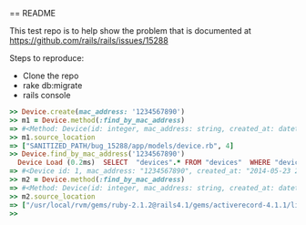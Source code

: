 == README

This test repo is to help show the problem that is documented
at https://github.com/rails/rails/issues/15288

Steps to reproduce:

* Clone the repo
* rake db:migrate
* rails console

```ruby
>> Device.create(mac_address: '1234567890')
>> m1 = Device.method(:find_by_mac_address)
=> #<Method: Device(id: integer, mac_address: string, created_at: datetime, updated_at: datetime).find_by_mac_address>
>> m1.source_location
=> ["SANITIZED_PATH/bug_15288/app/models/device.rb", 4]
>> Device.find_by_mac_address('1234567890')
  Device Load (0.2ms)  SELECT  "devices".* FROM "devices"  WHERE "devices"."mac_address" = '1234567890' LIMIT 1
=> #<Device id: 1, mac_address: "1234567890", created_at: "2014-05-23 23:00:15", updated_at: "2014-05-23 23:00:15">
>> m2 = Device.method(:find_by_mac_address)
=> #<Method: Device(id: integer, mac_address: string, created_at: datetime, updated_at: datetime).find_by_mac_address>
>> m2.source_location
=> ["/usr/local/rvm/gems/ruby-2.1.2@rails4.1/gems/activerecord-4.1.1/lib/active_record/dynamic_matchers.rb", 69]
>>
```
